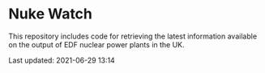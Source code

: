 # Nuke Watch

This repository includes code for retrieving the latest information available on the output of EDF nuclear power plants in the UK.

Last updated: 2021-06-29 13:14